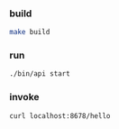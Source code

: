 ### build

```bash
make build
```

### run
```bash
./bin/api start
```

### invoke
```bash
curl localhost:8678/hello
```

